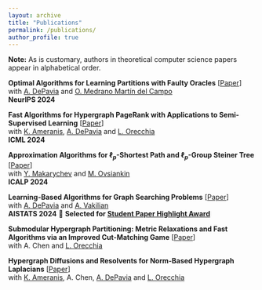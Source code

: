 ```yaml
---
layout: archive
title: "Publications"
permalink: /publications/
author_profile: true
---
```


**Note:** As is customary, authors in theoretical computer science papers appear in alphabetical order.

**Optimal Algorithms for Learning Partitions with Faulty Oracles** [[Paper](https://openreview.net/attachment?id=ygDl8q02gA&name=pdf)]<br>
with [A. DePavia](https://cam.uchicago.edu/people/profile/adela-depavia/) and [O. Medrano Martín del Campo](https://mathematics.uchicago.edu/people/profile/olga-medrano-martin-del-campo/)<br>
**NeurIPS 2024**

**Fast Algorithms for Hypergraph PageRank with Applications to Semi-Supervised Learning** [[Paper](https://openreview.net/pdf?id=sfQH4JJ4We)]<br>
with  [K. Ameranis](https://people.cs.uchicago.edu/~kameranis/), [A. DePavia](https://cam.uchicago.edu/people/profile/adela-depavia/) and [L. Orecchia](https://orecchia.net)<br>
**ICML 2024**

**Approximation Algorithms for $\ell_p$-Shortest Path and $\ell_p$-Group Steiner Tree** [[Paper](http://arxiv.org/abs/2404.17669)]<br> 
with [Y. Makarychev](https://home.ttic.edu/~yury) and [M. Ovsiankin](https://maxov.org)<br>
**ICALP 2024**

**Learning-Based Algorithms for Graph Searching Problems** [[Paper](https://arxiv.org/abs/2402.17736)]<br>
with [A. DePavia](https://cam.uchicago.edu/people/profile/adela-depavia/) and [A. Vakilian](https://www.mit.edu/~vakilian)<br>
**AISTATS 2024** 🥇 **Selected for [Student Paper Highlight Award](https://virtual.aistats.org/virtual/2024/awards_detail)**<br>


**Submodular Hypergraph Partitioning: Metric Relaxations and Fast Algorithms via an Improved Cut-Matching Game** [[Paper](https://arxiv.org/abs/2301.08920)]<br>
with A. Chen and [L. Orecchia](https://orecchia.net)

**Hypergraph Diffusions and Resolvents for Norm-Based Hypergraph Laplacians** [[Paper](https://arxiv.org/abs/2307.11042)]<br>
with [K. Ameranis](https://people.cs.uchicago.edu/~kameranis/), A. Chen, [A. DePavia](https://cam.uchicago.edu/people/profile/adela-depavia/) and [L. Orecchia](https://orecchia.net/)

